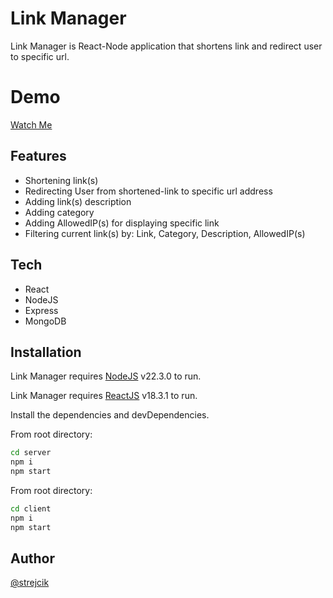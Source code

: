 # Link Manager

Link Manager is React-Node application that shortens link and redirect user to specific url.

# Demo
[Watch Me](https://youtu.be/vcKkCst-iHQ)


## Features

- Shortening link(s)
- Redirecting User from shortened-link to specific url address
- Adding link(s) description
- Adding category
- Adding AllowedIP(s) for displaying specific link
- Filtering current link(s) by: Link, Category, Description, AllowedIP(s)

## Tech

- React
- NodeJS
- Express
- MongoDB

## Installation

Link Manager requires [NodeJS](https://nodejs.org/) v22.3.0 to run.

Link Manager requires [ReactJS](https://react.dev/) v18.3.1 to run.


Install the dependencies and devDependencies.

From root directory:
```sh
cd server
npm i
npm start
```

From root directory:

```sh
cd client
npm i
npm start
```

## Author

[@strejcik](https://www.github.com/strejcik)